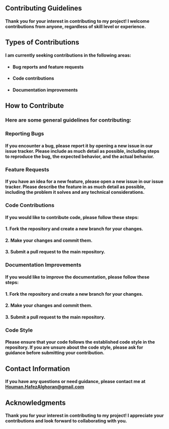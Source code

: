 ## **Contributing Guidelines**


#### Thank you for your interest in contributing to my project! I welcome contributions from anyone, regardless of skill level or experience.


## **Types of Contributions**

#### I am currently seeking contributions in the following areas:


- ####  Bug reports and feature requests
- ####  Code contributions
- ####  Documentation improvements


## **How to Contribute**

### Here are some general guidelines for contributing:

### **Reporting Bugs**

#### If you encounter a bug, please report it by opening a new issue in our issue tracker. Please include as much detail as possible, including steps to reproduce the bug, the expected behavior, and the actual behavior.

### **Feature Requests**

#### If you have an idea for a new feature, please open a new issue in our issue tracker. Please describe the feature in as much detail as possible, including the problem it solves and any technical considerations.

### **Code Contributions**

#### If you would like to contribute code, please follow these steps:

 #### 1.  Fork the repository and create a new branch for your changes.
 #### 2. Make your changes and commit them.
 #### 3. Submit a pull request to the main repository.

### Documentation Improvements

#### If you would like to improve the documentation, please follow these steps:

 #### 1.  Fork the repository and create a new branch for your changes.
 #### 2. Make your changes and commit them.
 #### 3. Submit a pull request to the main repository.

### **Code Style**

#### Please ensure that your code follows the established code style in the repository. If you are unsure about the code style, please ask for guidance before submitting your contribution.

## **Contact Information**

#### If you have any questions or need guidance, please contact me at Houman.HafezAlghoran@gmail.com

## **Acknowledgments**

#### Thank you for your interest in contributing to my project! I appreciate your contributions and look forward to collaborating with you.
